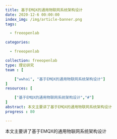 ```yaml
---
title: 基于EMQX的通用物联网系统架构设计
date: 2020-12-6 00:00:00
index_img: /img/article-banner.png
tags:

  - freeopenlab

categories:

  - freeopenlab

collection: freeopenlab
type: 理论研究
team : [

    ["wwhai", "基于EMQX的通用物联网系统架构设计"]
]
resources: [

    ["基于EMQX的通用物联网系统架构设计","#"]
]
abstract: 本文主要讲了基于EMQX的通用物联网系统架构设计
progress : 80

---
```

本文主要讲了基于EMQX的通用物联网系统架构设计
<!-- more -->
